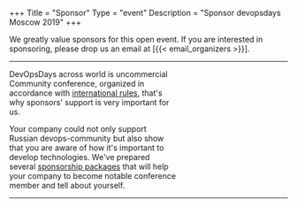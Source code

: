 +++
Title = "Sponsor"
Type = "event"
Description = "Sponsor devopsdays Moscow 2019"
+++

We greatly value sponsors for this open event.  If you are interested in sponsoring, please drop us an email at [{{< email_organizers >}}].

<hr>

<p style="width:60%">
DevOpsDays across world is uncommercial Community conference, organized in accordance with <a href="https://devopsdays.org/organizing/">international rules</a>, that's why sponsors' support is very important for us.
</p>

<p style="width:60%">
Your company could not only support Russian devops-community but also show that you are aware of how it's important to develop technologies. We've prepared several <a href="https://drive.google.com/file/d/1rQl8LJfyIBNwiOQmfL-0e9KtmGvcJjg2/view">sponsorship packages</a> that will help your company to become notable conference member and tell about yourself.
</p>

<hr/>
